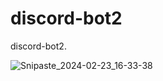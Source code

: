 # discord-bot2
discord-bot2.

![Snipaste_2024-02-23_16-33-38](https://github.com/kingsmile07/discord-bot2/assets/54229565/dde7406a-ed7e-416d-b796-e58b322110c6)
